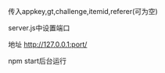 传入appkey,gt,challenge,itemid,referer(可为空)

server.js中设置端口

地址  http://127.0.0.1:port/

npm start后台运行

